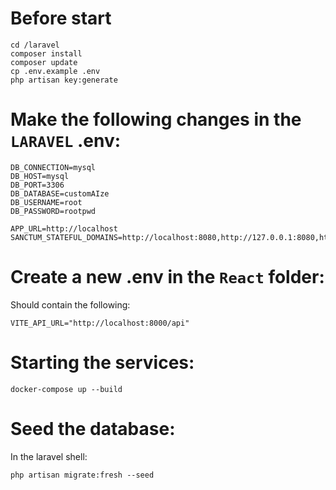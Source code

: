 # Before start
```
cd /laravel
composer install
composer update
cp .env.example .env
php artisan key:generate
```

# Make the following changes in the `LARAVEL` .env:
```
DB_CONNECTION=mysql
DB_HOST=mysql
DB_PORT=3306
DB_DATABASE=customAIze
DB_USERNAME=root
DB_PASSWORD=rootpwd

APP_URL=http://localhost
SANCTUM_STATEFUL_DOMAINS=http://localhost:8080,http://127.0.0.1:8080,http://localhost:3000,http://127.0.0.1:3000
```

# Create a new .env in the `React` folder:
Should contain the following:
```
VITE_API_URL="http://localhost:8000/api"
```

# Starting the services:
```
docker-compose up --build
```

# Seed the database:
In the laravel shell:
```
php artisan migrate:fresh --seed
```

